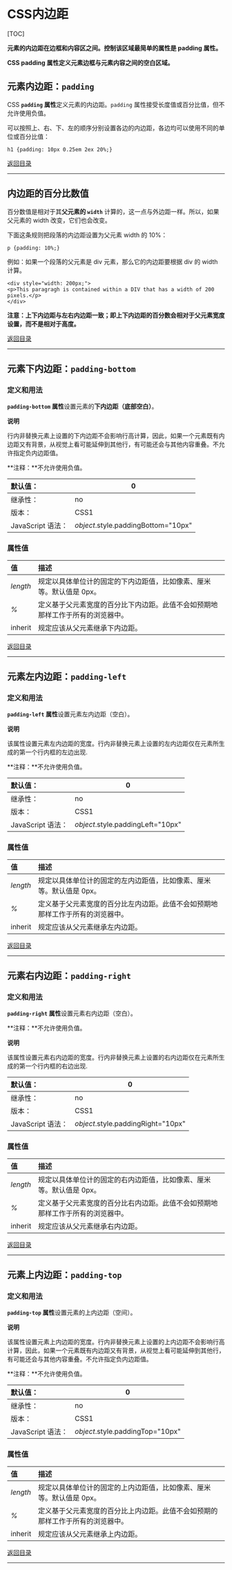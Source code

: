 # CSS内边距

[TOC]

**元素的内边距在边框和内容区之间。控制该区域最简单的属性是 padding 属性。**

**CSS padding 属性定义元素边框与元素内容之间的空白区域。**



## 元素内边距：`padding` 

CSS **`padding` 属性**定义元素的内边距。`padding` 属性接受长度值或百分比值，但不允许使用负值。

可以按照上、右、下、左的顺序分别设置各边的内边距，各边均可以使用不同的单位或百分比值：

```
h1 {padding: 10px 0.25em 2ex 20%;}
```



[返回目录](#CSS内边距)

------



## 内边距的百分比数值

百分数值是相对于其**父元素的 `width`** 计算的，这一点与外边距一样。所以，如果父元素的 width 改变，它们也会改变。

下面这条规则把段落的内边距设置为父元素 width 的 10%：

```
p {padding: 10%;}
```

例如：如果一个段落的父元素是 div 元素，那么它的内边距要根据 div 的 width 计算。

```
<div style="width: 200px;">
<p>This paragragh is contained within a DIV that has a width of 200 pixels.</p>
</div> 
```

**注意：上下内边距与左右内边距一致；即上下内边距的百分数会相对于父元素宽度设置，而不是相对于高度。**



[返回目录](#CSS内边距)

------



## 元素下内边距：`padding-bottom` 

### 定义和用法

**`padding-bottom` 属性**设置元素的**下内边距（底部空白）**。

**说明**

行内非替换元素上设置的下内边距不会影响行高计算，因此，如果一个元素既有内边距又有背景，从视觉上看可能延伸到其他行，有可能还会与其他内容重叠。不允许指定负内边距值。

**注释：**不允许使用负值。

| 默认值：          | 0                                   |
| :---------------- | ----------------------------------- |
| 继承性：          | no                                  |
| 版本：            | CSS1                                |
| JavaScript 语法： | *object*.style.paddingBottom="10px" |

### 属性值

| 值       | 描述                                                         |
| :------- | :----------------------------------------------------------- |
| *length* | 规定以具体单位计的固定的下内边距值，比如像素、厘米等。默认值是 0px。 |
| *%*      | 定义基于父元素宽度的百分比下内边距。此值不会如预期地那样工作于所有的浏览器中。 |
| inherit  | 规定应该从父元素继承下内边距。                               |



[返回目录](#CSS内边距)

------



## 元素左内边距：`padding-left` 

### 定义和用法

**`padding-left` 属性**设置元素左内边距（空白）。

**说明**

该属性设置元素左内边距的宽度。行内非替换元素上设置的左内边距仅在元素所生成的第一个行内框的左边出现.

**注释：**不允许使用负值。

| 默认值：          | 0                                 |
| :---------------- | --------------------------------- |
| 继承性：          | no                                |
| 版本：            | CSS1                              |
| JavaScript 语法： | *object*.style.paddingLeft="10px" |

### 属性值

| 值       | 描述                                                         |
| :------- | :----------------------------------------------------------- |
| *length* | 规定以具体单位计的固定的左内边距值，比如像素、厘米等。默认值是 0px。 |
| *%*      | 定义基于父元素宽度的百分比左内边距。此值不会如预期地那样工作于所有的浏览器中。 |
| inherit  | 规定应该从父元素继承左内边距。                               |



[返回目录](#CSS内边距)

------



## 元素右内边距：`padding-right` 

### 定义和用法

**`padding-right` 属性**设置元素右内边距（空白）。

**注释：**不允许使用负值。

**说明**

该属性设置元素右内边距的宽度。行内非替换元素上设置的右内边距仅在元素所生成的第一个行内框的右边出现.

| 默认值：          | 0                                  |
| :---------------- | ---------------------------------- |
| 继承性：          | no                                 |
| 版本：            | CSS1                               |
| JavaScript 语法： | *object*.style.paddingRight="10px" |

### 属性值

| 值       | 描述                                                         |
| :------- | :----------------------------------------------------------- |
| *length* | 规定以具体单位计的固定的右内边距值，比如像素、厘米等。默认值是 0px。 |
| *%*      | 定义基于父元素宽度的百分比右内边距。此值不会如预期地那样工作于所有的浏览器中。 |
| inherit  | 规定应该从父元素继承右内边距。                               |



[返回目录](#CSS内边距)

------



## 元素上内边距：`padding-top` 

### 定义和用法

**`padding-top` 属性**设置元素的上内边距（空间）。

**说明**

该属性设置元素上内边距的宽度。行内非替换元素上设置的上内边距不会影响行高计算，因此，如果一个元素既有内边距又有背景，从视觉上看可能延伸到其他行，有可能还会与其他内容重叠。不允许指定负内边距值。

**注释：**不允许使用负值。

| 默认值：          | 0                                |
| :---------------- | -------------------------------- |
| 继承性：          | no                               |
| 版本：            | CSS1                             |
| JavaScript 语法： | *object*.style.paddingTop="10px" |

### 属性值

| 值       | 描述                                                         |
| :------- | :----------------------------------------------------------- |
| *length* | 规定以具体单位计的固定的上内边距值，比如像素、厘米等。默认值是 0px。 |
| *%*      | 定义基于父元素宽度的百分比上内边距。此值不会如预期的那样工作于所有的浏览器中。 |
| inherit  | 规定应该从父元素继承上内边距。                               |



[返回目录](#CSS内边距)

------

